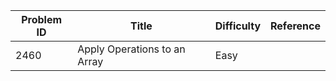 | Problem ID | Title | Difficulty | Reference
| --- | --- | --- | ---
| 2460 | Apply Operations to an Array | Easy | 
